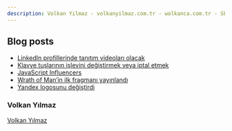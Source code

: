 ```yaml
---
description: Volkan Yılmaz - volkanyilmaz.com.tr - wolkanca.com.tr - SEO - WordPress
---
```


## Blog posts
<!-- BLOG-POST-LIST:START -->
- [LinkedIn profillerinde tanıtım videoları olacak](https://wolkanca.com.tr/linkedin-profillerinde-tanitim-videolari-olacak/)
- [Klavye tuşlarının işlevini değiştirmek veya iptal etmek](https://wolkanca.com.tr/klavye-tuslarinin-islevini-degistirmek-veya-iptal-etmek/)
- [JavaScript Influencers](https://wolkanca.com.tr/javascript-influencers/)
- [Wrath of Man’in ilk fragmanı yayınlandı](https://wolkanca.com.tr/wrath-of-manin-ilk-fragmani-yayinlandi/)
- [Yandex logosunu değiştirdi](https://wolkanca.com.tr/yandex-logosunu-degistirdi/)
<!-- BLOG-POST-LIST:END -->


### Volkan Yılmaz

[Volkan Yılmaz](https://volkanyilmaz.com.tr/)

